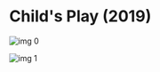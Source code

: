 # Child's Play (2019)

![img 0](https://i.imgur.com/LJJBDQ6.jpg)

![img 1](https://i.imgur.com/u21ldlV.png)

